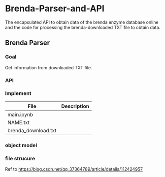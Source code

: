 # Brenda-Parser-and-API
The encapsulated API to obtain data of the brenda enzyme database online and the code for processing the brenda-downloaded TXT file to obtain data.


## Brenda Parser
### Goal
Get information from downloaded TXT file.

### API


### Implement
File | Description
-|-
main.ipynb | 
NAME.txt | 
brenda_download.txt | 

### object model


### file strucure
Ref to https://blog.csdn.net/qq_37364789/article/details/112424957



